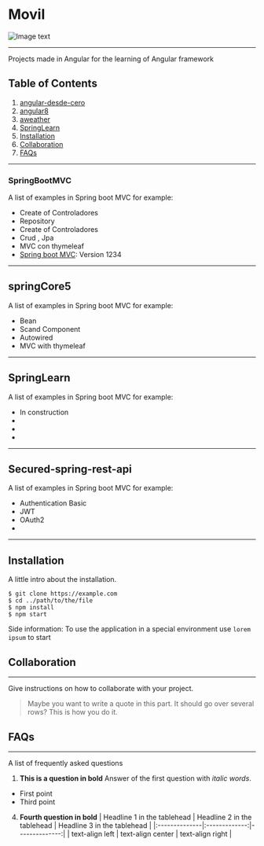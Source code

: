 # Movil
![Image text](https://www.svgrepo.com/show/19675/mobile-app-developing.svg)

***
Projects made in Angular for the learning of Angular framework


## Table of Contents
1. [angular-desde-cero](#SpringBootMVC)
2. [angular8](#SpringCore5)
3. [aweather](#Secured-spring-rest-api)
4. [SpringLearn](#SpringLearn)
5. [Installation](#Installation)
6. [Collaboration](#collaboration)
7. [FAQs](#faqs)
***
### SpringBootMVC
A list of examples in Spring boot MVC for example:
* Create of Controladores
* Repository
* Create of Controladores
* Crud , Jpa
* MVC con thymeleaf
* [Spring boot MVC](https://example.com): Version 1234
***
## springCore5
A list of examples in Spring boot MVC for example:
* Bean
* Scand Component
* Autowired
* MVC with thymeleaf
***
## SpringLearn
A list of examples in Spring boot MVC for example:
* In construction
* 
* 
* 
***
## Secured-spring-rest-api
A list of examples in Spring boot MVC for example:
* Authentication Basic
* JWT
* OAuth2
* 
***
## Installation
A little intro about the installation. 
```
$ git clone https://example.com
$ cd ../path/to/the/file
$ npm install
$ npm start
```
Side information: To use the application in a special environment use ```lorem ipsum``` to start
## Collaboration
***
Give instructions on how to collaborate with your project.
> Maybe you want to write a quote in this part. 
> It should go over several rows?
> This is how you do it.
## FAQs
***
A list of frequently asked questions
1. **This is a question in bold**
Answer of the first question with _italic words_. 
* First point
* Third point
4. **Fourth question in bold**
| Headline 1 in the tablehead | Headline 2 in the tablehead | Headline 3 in the tablehead |
|:--------------|:-------------:|--------------:|
| text-align left | text-align center | text-align right |


